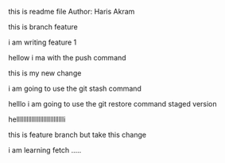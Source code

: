 this is readme file
Author: Haris Akram

this is branch feature

i am writing feature 1

hellow i ma with the push command

this is my new change
 
 i am going to use the git stash command

 helllo i am going to use the git restore command staged version

 helllllllllllllllllllllllllllli

 
this is feature branch but take this change


i am learning fetch .....


